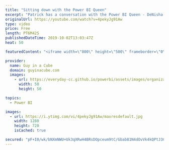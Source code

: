 ```yaml
---
title: "Sitting down with the Power BI Queen"
excerpt: "Patrick has a conversation with the Power BI Queen - DeNisha Malone. This explores community, presenting, and how to get started with Power BI.  Connect with the Power BI Queen: Twitter: https://twitter.com/thepowerbiqueen Facebook: https://www.facebook.com/thepowerbiqueen/ Website: https://www.denisham.com/"
originalUrl: https://youtube.com/watch?v=4pekyJg91Aw
type: video
price: Free
length: PT6M42S
publishedDateTime: 2019-10-02T13:03:47Z
heat: 50

featuredContent: "<iframe width=\"800\" height=\"500\" frameborder=\"0\" src=\"https://www.youtube.com/embed/4pekyJg91Aw\" allow=\"accelerometer; autoplay; encrypted-media; gyroscope; picture-in-picture\" allowfullscreen></iframe>"

provider:
  name: Guy in a Cube
  domain: guyinacube.com
  images:
    - url: https://everyday-cc.github.io/powerbi/assets/images/organizations/guyinacube.com-50x50.jpg
      width: 50
      height: 50

topics:
  - Power BI

images:
  - url: https://i.ytimg.com/vi/4pekyJg91Aw/maxresdefault.jpg
    width: 1280
    height: 720
    isCached: true

secured: "pF+I0/wk/bNXmNWU+Uk3qXRwH4BRsDOpceum9tC/Gbab81N4dOvVk4kQPtJ3C9HrqIT1eX0Xigr9a33wJ5gOeBYg8FLJc+elKfEENw+8YYc5bdfmrVyeCNi6CFIBpsFEIvhAHdwWlXeSBIX4okXB+hC50Ug0wlbJmK45LPnUCjoD+Uxzc4DLh+VnHwrtyW3NJJzdKjOSAuitt+Lwclo/FbotmKG2Ei2GKjEETs2If8SzfPeyWCLo1HawncPKxbB53StBQVeLis8tbe0g1e/Bs/SKDWUAxN5RwRfYmxTLc/YbyLxejCk0uarEUqmz6jxweP5VcD1A8j7aEnbpZv4OKR13dXaqy4EfU+fLXXIsnYFJy+hKrd5EZoqJRcHadeBjDvBnd/vUbAHqR+ExZ7BS2Tc8ojdp2kWeUw5kkgRjvRo=;CA6/bavFyeEH02eoPpbmOQ=="
---
```


